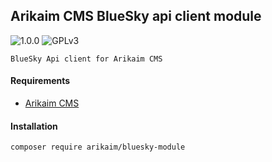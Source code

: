 ## Arikaim CMS BlueSky api client module
![1.0.0](https://img.shields.io/github/release/arikaim/bluesky-module.svg)
![GPLv3](https://img.shields.io/badge/License-GPLv3-blue.svg)

    BlueSky Api client for Arikaim CMS

#### Requirements   
  * [Arikaim CMS](https://github.com/arikaim/arikaim)


#### Installation

```sh
composer require arikaim/bluesky-module
```
